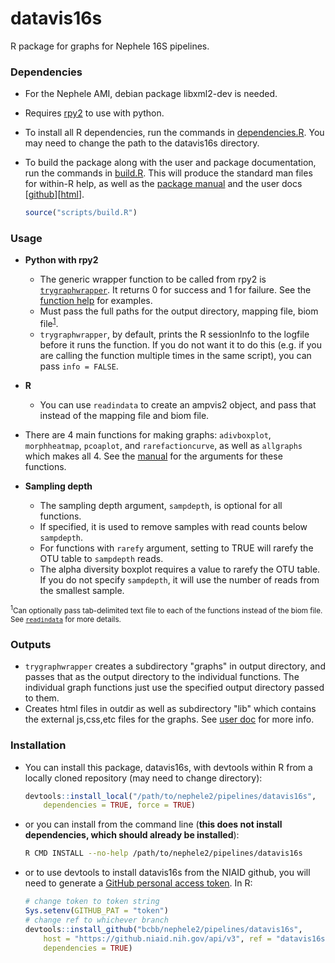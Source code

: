 # datavis16s

R package for graphs for Nephele 16S pipelines.

### Dependencies

- For the Nephele AMI, debian package libxml2-dev is needed.
- Requires [rpy2](https://rpy2.bitbucket.io) to use with python.

- To install all R dependencies, run the commands in [dependencies.R](scripts/dependencies.R).  You may need to change the path to the datavis16s directory.

-   To build the package along with the user and package documentation, run the commands in [build.R](scripts/build.R). This will produce the standard man files for within-R help, as well as the [package manual](doc/Reference_Manual_datavis16s.md) and the user docs [[github](doc/user_doc.md)][[html](doc/datavis16s_pipeline.html)].

    ``` r
    source("scripts/build.R")
    ```

### Usage

- **Python with rpy2**
  - The generic wrapper function to be called from rpy2 is [`trygraphwrapper`](doc/Reference_Manual_datavis16s.md#trygraphwrapper).  It returns 0 for success and 1 for failure.  See the [function help](doc/Reference_Manual_datavis16s.md#trygraphwrapper) for examples.  
  - Must pass the full paths for the output directory, mapping file, biom file<sup>[1](#fn1)</sup>.
  - `trygraphwrapper`, by default, prints the R sessionInfo to the logfile before it runs the function.  If you do not want it to do this (e.g. if you are calling the function multiple times in the same script), you can pass `info = FALSE`.

- **R**
  - You can use `readindata` to create an ampvis2 object, and pass that instead of the mapping file and biom file.

- There are 4 main functions for making graphs: `adivboxplot`, `morphheatmap`, `pcoaplot`, and `rarefactioncurve`, as well as `allgraphs` which makes all 4.  See the [manual](doc/Reference_Manual_datavis16s.md) for the arguments for these functions.

- **Sampling depth**
  - The sampling depth argument, `sampdepth`, is optional for all functions.  
  - If specified, it is used to remove samples with read counts below `sampdepth`.  
  - For functions with `rarefy` argument, setting to TRUE will rarefy the OTU table to `sampdepth` reads.   
  - The alpha diversity boxplot requires a value to rarefy the OTU table.  If you do not specify `sampdepth`, it will use the number of reads from the smallest sample.

<sub><sup><a name="fn1">1</a></sup>Can optionally pass tab-delimited text file to each of the functions instead of the biom file.  See [`readindata`](doc/Reference_Manual_datavis16s.md#readindata) for more details.</sub>

### Outputs

-  `trygraphwrapper` creates a subdirectory "graphs" in output directory, and passes that as the output directory to the individual functions.  The individual graph functions just use the specified output directory passed to them.
- Creates html files in outdir as well as subdirectory "lib" which contains the external js,css,etc files for the graphs.  See [user doc](doc/user_doc.md) for more info.

### Installation

-   You can install this package, datavis16s, with devtools within R from a locally cloned repository (may need to change directory):

    ``` r
    devtools::install_local("/path/to/nephele2/pipelines/datavis16s", 
        dependencies = TRUE, force = TRUE)
    ```

-   or you can install from the command line (**this does not install dependencies, which should already be installed**):

    ``` bash
    R CMD INSTALL --no-help /path/to/nephele2/pipelines/datavis16s
    ```

-   or to use devtools to install datavis16s from the NIAID github, you will need to generate a [GitHub personal access token](https://help.github.com/articles/creating-a-personal-access-token-for-the-command-line/). In R:

    ``` r
    # change token to token string
    Sys.setenv(GITHUB_PAT = "token")
    # change ref to whichever branch
    devtools::install_github("bcbb/nephele2/pipelines/datavis16s", 
        host = "https://github.niaid.nih.gov/api/v3", ref = "datavis16s", 
        dependencies = TRUE)
    ```
